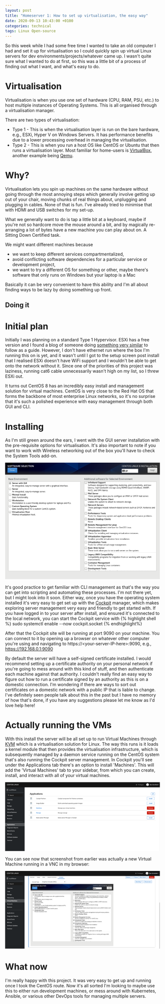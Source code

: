 ```yaml
---
layout: post
title: "Homeserver 1: How to set up virtualisation, the easy way"
date: 2020-09-13 10:43:00 +0100
categories: technical
tags: Linux Open-source
---
```


So this week while I had some free time I wanted to take an old computer I had and set it up for virtualisation so I could quickly spin up virtual Linux servers for dev environments/projects/whatever came up. I wasn't quite sure what I wanted to do at first, so this was a little bit of a process of finding out what I want, and what's easy to do.

# Virtualisation

Virtualisation is when you use one set of hardware (CPU, RAM, PSU, etc.) to host multiple instances of Operating Systems. This is all organised through a virtualisation manager.

There are two types of virtualisation:
- Type 1 - This is when the virtualisation layer is run on the bare hardware, e.g., ESXi, Hyper V on Windows Servers. It has performance benefits due to a lower processing overhead in managing the virtualisation.
- Type 2 - This is when you run a host OS like CentOS or Ubuntu that then runs a virtualisation layer. Most familiar for home-users is [VirtualBox](https://www.virtualbox.org/), another example being [Qemu](https://www.qemu.org/).


# Why?

Virtualisation lets you spin up machines on the same hardware without going through the most annoying steps which generally involve getting up out of your chair, moving chunks of real things about, unplugging and plugging in cables. None of that is fun. I've already tried to minimise that with HDMI and USB switches for my set-up.

What we generally want to do is tap a little bit at a keyboard, maybe if you're not so hardcore move the mouse around a bit, and by magically re-arranging a lot of bytes have a new machine you can play about on. A Sitting Down Certified task.

We might want different machines because
- we want to keep different services compartmentalized,
- avoid conflicting software dependencies for a particular service or development project,
- we want to try a different OS for something or other, maybe there's software that only runs on Windows but your laptop is a Mac

Basically it can be very convenient to have this ability and I'm all about finding ways to be lazy by doing something up front.

## Doing it

# Initial plan

Initially I was planning on a standard Type 1 Hypervisor. ESXi has a free version and I found a blog of someone doing [something very similar](https://henvic.dev/posts/homelab/) to follow as a guide. However, I don't have ethernet run where the box I'm running this on is yet, and it wasn't until I got to the setup screen post install that I realised ESXi doesn't have WiFi support and I wouldn't be able to get onto the network without it. Since one of the priorities of this project was laziness, running cat6 cable unnecessarily wasn't high on my list, so I threw ESXi out.

It turns out CentOS 8 has an incredibly easy install and management solution for virtual machines. CentOS is very close to the Red Hat OS that forms the backbone of most enterprise Linux networks, so it's no surprise that it's such a polished experience with easy management through both GUI and CLI.

# Installing

As I'm still green around the ears, I went with the GUI server installation with the pre-requisite options for virtualisation. It's also important to note if you want to work with Wireless networking out of the box you'll have to check the System Tools add-on.

![My install options](/assets/2020/09/Install-options.png)

It's good practice to get familiar with CLI management as that's the way you can get into scripting and automating these processes. I'm not there yet, but I might look into it soon. Either way, once you have the operating system installed it's very easy to get set up with the [Cockpit](https://cockpit-project.org/) manager, which makes exploring server management very easy and friendly to get started with. If you have logged in to your server after install, and ensured it's connected to the local network, you can start the Cockpit service with
{% highlight shell %} sudo systemctl enable --now cockpit.socket {% endhighlight%}

After that the Cockpit site will be running at port 9090 on your machine. You can connect to it by opening up a browser on whatever other computer you're using and navigating to https://\<your-server-IP-here\>:9090, e.g., https://192.168.0.1:9090

By default the server will have a self-signed certificate installed. I would recommend setting up a certificate authority on your personal network if you're going to mess around with this kind of stuff, and then authenticate each machine against that authority. I couldn't really find an easy way to figure out how to run a certificate signed by an authority as this is on a domestic connection. I'm wondering if there are ways to sort out certificates on a domestic network with a public IP that is liable to change. I've definitely seen people talk about this in the past but I have no memory of how that's done, if you have any suggestions please let me know as I'd love help here!

# Actually running the VMs

With this install the server will be all set up to run Virtual Machines through [KVM](https://www.linux-kvm.org/page/Main_Page) which is a virtualisation solution for Linux. The way this runs is it loads a kernel module that then provides the virtualisation infrastructure, which is subsequently managed by a daemon service running on the CentOS system that's also running the Cockpit server management. In Cockpit you'll see under the Applications tab there's an option to install 'Machines'. This will add the 'Virtual Machines' tab to your sidebar, from which you can create, install, and interact with all of your virtual machines.

![Cockpit application management page](/assets/2020/09/applications.png)

You can see now that screenshot from earlier was actually a new Virtual Machine running in a VNC in my browser:

![Virtual machine install page running in browser](/assets/2020/09/Entire-web-console.png)

# What now

I'm really happy with this project. It was very easy to get up and running once I took the CentOS route. Now it's all sorted I'm looking to maybe use this to either run development machines, or mess around with Kubernetes, Ansible, or various other DevOps tools for managing multiple servers.

